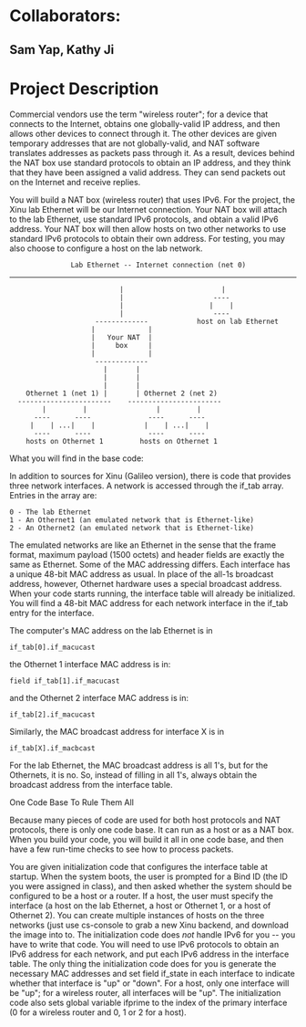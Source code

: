 # Collaborators:
## Sam Yap, Kathy Ji


# Project Description


  Commercial vendors use the term "wireless router"; for a device that
connects to the Internet, obtains one globally-valid IP address, and then
allows other devices to connect through it.  The other devices are given
temporary addresses that are not globally-valid, and NAT software
translates addresses as packets pass through it.  As a result, devices
behind the NAT box use standard protocols to obtain an IP address, and
they think that they have been assigned a valid address.  They can send
packets out on the Internet and receive replies.

   You will build a NAT box (wireless router) that uses IPv6. For the
project, the Xinu lab Ethernet will be our Internet connection.  Your
NAT box will attach to the lab Ethernet, use standard IPv6 protocols,
and obtain a valid IPv6 address.  Your NAT box will then allow hosts
on two other networks to use standard IPv6 protocols to obtain their
own address.  For testing, you may also choose to configure a host on
the lab network.


                   Lab Ethernet -- Internet connection (net 0)
------------------------------------------------------------------------
                               |                        |
                               |                      ----
                               |                     |    |
                               |                      ----
                         -------------            host on lab Ethernet
                        |             |
                        |   Your NAT  |
                        |     box     |
                        |             |
                         -------------
                           |       |
                           |       |
                           |       |
        Othernet 1 (net 1) |       | Othernet 2 (net 2)
      -----------------------    -----------------------
            |         |                 |         |
          ----      ----              ----      ----
         |    | ...|    |            |    | ...|    |
          ----      ----              ----      ----
        hosts on Othernet 1         hosts on Othernet 1


What you will find in the base code:

   In addition to sources for Xinu (Galileo version), there is code that
provides three network interfaces.  A network is accessed through the
if_tab array.  Entries in the array are:

	0 - The lab Ethernet
	1 - An Othernet1 (an emulated network that is Ethernet-like)
	2 - An Othernet2 (an emulated network that is Ethernet-like)

The emulated networks are like an Ethernet in the sense that the frame
format, maximum payload (1500 octets) and header fields are exactly the
same as Ethernet.  Some of the MAC addressing differs.  Each interface
has a unique 48-bit MAC address as usual.   In place of the all-1s
broadcast address, however, Othernet hardware uses a special broadcast
address.  When your code starts running, the interface table will already
be initialized.  You will find a 48-bit MAC address for each network
interface in the if_tab entry for the interface.

The computer's MAC address on the lab Ethernet is in

	if_tab[0].if_macucast

the Othernet 1 interface MAC address is in:

	field if_tab[1].if_macucast

and the Othernet 2 interface MAC address is in:

	if_tab[2].if_macucast

Similarly, the MAC broadcast address for interface X is in

	if_tab[X].if_macbcast

For the lab Ethernet, the MAC broadcast address is all 1's, but for the
Othernets, it is no.  So, instead of filling in all 1's, always obtain the
broadcast address from the interface table.

One Code Base To Rule Them All

   Because many pieces of code are used for both host protocols and NAT
protocols, there is only one code base.  It can run as a host or as a
NAT box.  When you build your code, you will build it all in one code
base, and then have a few run-time checks to see how to process packets.

   You are given initialization code that configures the interface table
at startup.  When the system boots, the user is prompted for a Bind ID
(the ID you were assigned in class), and then asked whether the system
should be configured to  be a host or a router.  If a host, the user must
specify the interface (a host on the lab Ethernet, a host or Othernet 1,
or a host of Othernet 2).  You can create multiple instances of hosts on
the three networks (just use cs-console to grab a new Xinu backend, and
download the image into to.  The initialization code does *not* handle
IPv6 for you -- you have to write that code.  You will need to use IPv6
protocols to obtain an IPv6 address for each network, and put each IPv6
address in the interface table.  The only thing the initialization code
does for you is generate the necessary MAC addresses and set field
if_state in each interface to indicate whether that interface is "up" or
"down".  For a host, only one interface will be "up"; for a wireless
router, all interfaces will be "up".  The initialization code also sets
global variable ifprime to the index of the primary interface (0 for a
wireless router and 0, 1 or 2 for a host).


